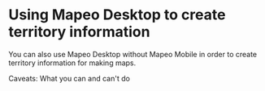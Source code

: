 # Using Mapeo Desktop to create territory information

You can also use Mapeo Desktop without Mapeo Mobile in order to create territory information for making maps.

Caveats: What you can and can't do

